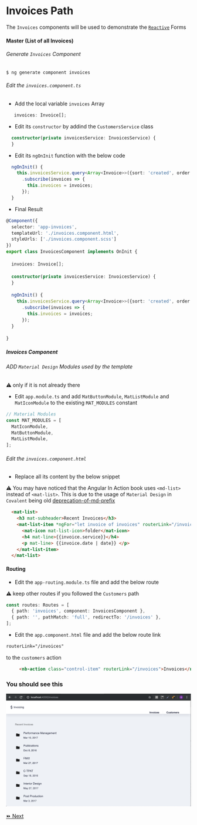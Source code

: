 # Invoices Path

The `Invoices` components will be used to demonstrate the [`Reactive`](https://angular.io/guide/forms) Forms 

#### Master (List of all Invoices)

###### Generate `Invoices` Component

```
$ ng generate component invoices
```

###### Edit the `invoices.component.ts`

* Add the local variable `invoices` Array

```typescript
   invoices: Invoice[];
```

* Edit its `constructor` by addind the `CustomersService` class

```typescript
  constructor(private invoicesService: InvoicesService) {
  }
```

* Edit its `ngOnInit` function with the below code

```typescript
  ngOnInit() {
    this.invoicesService.query<Array<Invoice>>({sort: 'created', order: 'desc'})
      .subscribe(invoices => {
        this.invoices = invoices;
      });
  }
```

* Final Result

```typescript
@Component({
  selector: 'app-invoices',
  templateUrl: './invoices.component.html',
  styleUrls: ['./invoices.component.scss']
})
export class InvoicesComponent implements OnInit {

  invoices: Invoice[];

  constructor(private invoicesService: InvoicesService) {
  }

  ngOnInit() {
    this.invoicesService.query<Array<Invoice>>({sort: 'created', order: 'desc'})
      .subscribe(invoices => {
        this.invoices = invoices;
      });
  }

}
```

##### Invoices Component

###### ADD `Material Design` Modules used by the template

:warning: only if it is not already there

* Edit `app.module.ts` and add `MatButtonModule`, `MatListModule` and `MatIconModule` to the existing `MAT_MODULES` constant

```typescript
// Material Modules
const MAT_MODULES = [
  MatIconModule,
  MatButtonModule,
  MatListModule,
];
```

###### Edit the `invoices.component.html`


* Replace all its content by the below snippet

:warning: You may have noticed that the Angular In Action book uses `<md-list>` instead of `<mat-list>`. 
          This is due to the usage of `Material Design` in `Covalent` being old
          [deprecation-of-md-prefix](https://github.com/angular/components/blob/master/CHANGELOG.md#deprecation-of-md-prefix)

```html
  <mat-list>
    <h3 mat-subheader>Recent Invoices</h3>
    <mat-list-item *ngFor="let invoice of invoices" routerLink="/invoices/{{invoice.id}}">
      <mat-icon mat-list-icon>folder</mat-icon>
      <h4 mat-line>{{invoice.service}}</h4>
      <p mat-line> {{invoice.date | date}} </p>
    </mat-list-item>
  </mat-list>   
```


#### Routing

* Edit the `app-routing.module.ts` file and add the below route

:warning: keep other routes if you followed the `Customers` path


```typescript
const routes: Routes = [
  { path: 'invoices', component: InvoicesComponent },
  { path: '', pathMatch: 'full', redirectTo: '/invoices' },
];
```

* Edit the `app.component.html` file and add the below route link

```html
routerLink="/invoices"
```

to the `customers` action

```html
     <nb-action class="control-item" routerLink="/invoices">Invoices</nb-action>
```


### You should see this

![image](../images/invoices.png)

[:fast_forward: Next ](invoice.md)
